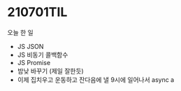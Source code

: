 # 210701TIL

오늘 한 일 

- JS JSON
- JS 비동기 콜백함수
- JS Promise
- 밤낮 바꾸기 (제일 잘한듯)
- 이제 집치우고 운동하고 잔다음에 낼 9시에 일어나서 async a